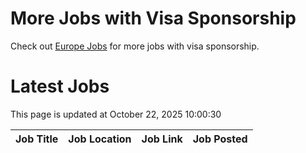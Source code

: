 # More Jobs with Visa Sponsorship

Check out [Europe Jobs](https://github.com/sureshparimi/europejobs#latest-jobs) for more jobs with visa sponsorship.

# Latest Jobs

This page is updated at October 22, 2025 10:00:30

| Job Title | Job Location | Job Link | Job Posted |
| --- | --- | --- | --- |
